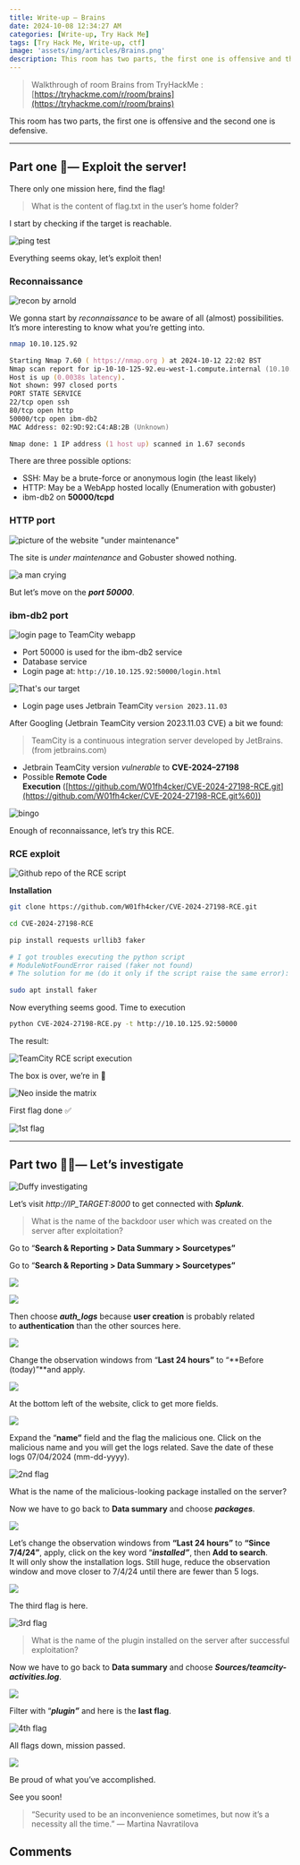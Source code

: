 ```yaml
---
title: Write-up — Brains
date: 2024-10-08 12:34:27 AM
categories: [Write-up, Try Hack Me]
tags: [Try Hack Me, Write-up, ctf]
image: 'assets/img/articles/Brains.png'
description: This room has two parts, the first one is offensive and the second one is defensive.
---
```


> Walkthrough of room Brains from TryHackMe :
> [https://tryhackme.com/r/room/brains](https://tryhackme.com/r/room/brains)

This room has two parts, the first one is offensive and the second one is defensive.

---

## Part one 🥷— Exploit the server!

There only one mission here, find the flag!

> What is the content of flag.txt in the user’s home folder?

I start by checking if the target is reachable.

![ping test](https://miro.medium.com/v2/resize:fit:720/format:webp/1*daZkj3P1REKt6ayGRHRiUw.png "ping test")

Everything seems okay, let’s exploit then!

### Reconnaissance

![recon by arnold](https://miro.medium.com/v2/resize:fit:640/format:webp/0*hVWUAlIpF3m7rIu5.gif "recon by arnold")

We gonna start by *reconnaissance* to be aware of all (almost) possibilities. It’s more interesting to know what you’re getting into.

```zsh
nmap 10.10.125.92  
  
Starting Nmap 7.60 ( https://nmap.org ) at 2024-10-12 22:02 BST  
Nmap scan report for ip-10-10-125-92.eu-west-1.compute.internal (10.10.125.92)  
Host is up (0.0038s latency).  
Not shown: 997 closed ports  
PORT STATE SERVICE  
22/tcp open ssh  
80/tcp open http  
50000/tcp open ibm-db2  
MAC Address: 02:9D:92:C4:AB:2B (Unknown)  
  
Nmap done: 1 IP address (1 host up) scanned in 1.67 seconds
```

There are three possible options:

- SSH: May be a brute-force or anonymous login (the least likely)
- HTTP: May be a WebApp hosted locally (Enumeration with gobuster)
- ibm-db2 on **50000/tcpd**

### HTTP port

![picture of the website "under maintenance"](https://miro.medium.com/v2/resize:fit:720/format:webp/1*XvL-V9YMDG24FEdyY0s02w.png "under maintenance")

The site is _under maintenance_ and Gobuster showed nothing.

![a man crying](https://miro.medium.com/v2/resize:fit:640/format:webp/1*gpP4cfml0n8rYgx3Uhbn5g.gif "i am crying")

But let’s move on the **_port 50000_**.

### ibm-db2 port

![login page to TeamCity webapp](https://miro.medium.com/v2/resize:fit:640/format:webp/1*3d_ry35GB1FW_qfbqEWLKw.png "login page of TeamCity")

- Port 50000 is used for the ibm-db2 service
- Database service
- Login page at: `http://10.10.125.92:50000/login.html`

![That's our target](https://miro.medium.com/v2/resize:fit:640/format:webp/1*fRWHPZl9rgUm3nYmW6GhUw.gif "Target founded")

- Login page uses Jetbrain TeamCity `version 2023.11.03`

After Googling (Jetbrain TeamCity version 2023.11.03 CVE) a bit we found:

> TeamCity is a continuous integration server developed by JetBrains. (from jetbrains.com)

- Jetbrain TeamCity version _vulnerable_ to **CVE-2024–27198**
- Possible **Remote Code Execution** ([https://github.com/W01fh4cker/CVE-2024-27198-RCE.git](https://github.com/W01fh4cker/CVE-2024-27198-RCE.git%60))

![bingo](https://miro.medium.com/v2/resize:fit:440/format:webp/1*eI-JQ5cJwVTCYnZ3DY7_Mw.gif "bingo")

Enough of reconnaissance, let’s try this RCE.

### RCE exploit

![Github repo of the RCE script](https://miro.medium.com/v2/resize:fit:696/1*kq_J76kVztxMcrGESL2jIw.png)

**Installation**

```bash
git clone https://github.com/W01fh4cker/CVE-2024-27198-RCE.git  
  
cd CVE-2024-27198-RCE  
  
pip install requests urllib3 faker  
  
# I got troubles executing the python script  
# ModuleNotFoundError raised (faker not found)  
# The solution for me (do it only if the script raise the same error):  
  
sudo apt install faker
```

Now everything seems good. Time to execution

```bash
python CVE-2024-27198-RCE.py -t http://10.10.125.92:50000
```

The result:

![TeamCity RCE script execution](https://miro.medium.com/v2/resize:fit:700/1*L89gRT7r3JZeK98qXopRlg.png)

The box is over, we’re in 🥷

![Neo inside the matrix](https://miro.medium.com/v2/resize:fit:220/1*sGrk_cgQUg4uRa4uL1qlfg.gif "I'm in")

First flag done ✅

![1st flag](https://miro.medium.com/v2/resize:fit:700/1*pvvCOATvbZBB33Uw0w_3uQ.png "1st flag")

---
## Part two 🕵️‍♂️— Let’s investigate

![Duffy investigating](https://miro.medium.com/v2/resize:fit:220/1*aUMpEFOwKFmwd5StXfgNJA.gif "time to investigation")


Let’s visit _http://IP_TARGET:8000_ to get connected with ***Splunk***.

> What is the name of the backdoor user which was created on the server after exploitation?

Go to “**Search & Reporting > Data Summary > Sourcetypes”**

Go to “**Search & Reporting > Data Summary > Sourcetypes”**

![](https://miro.medium.com/v2/resize:fit:558/1*1Hp9yrLiI1paEyXoVIIT_Q.png)

![](https://miro.medium.com/v2/resize:fit:1071/1*4oLFZbB9w-6HwUGlAIN9MA.png)

Then choose **_auth_logs_** because **user creation** is probably related to **authentication** than the other sources here.

![](https://miro.medium.com/v2/resize:fit:700/1*wrYmw2IgFr4v1CA0lTx6Ww.png)

Change the observation windows from “**Last 24 hours”** to “**Before (today)”**and apply.

![](https://miro.medium.com/v2/resize:fit:700/1*1Q4_glyNlV4clZhNAGplJg.png)

At the bottom left of the website, click to get more fields.

![](https://miro.medium.com/v2/resize:fit:439/1*wZDwItrzRbZ1-g8bYsjClg.png)

Expand the “**name”** field and the flag the malicious one. Click on the malicious name and you will get the logs related. Save the date of these logs 07/04/2024 (mm-dd-yyyy).

![2nd flag](https://miro.medium.com/v2/resize:fit:700/1*mOxjyJtbEvNbBsiNBZ2aKQ.png "2nd flag")


What is the name of the malicious-looking package installed on the server?

Now we have to go back to **Data summary** and choose **_packages_**.

![](https://miro.medium.com/v2/resize:fit:700/1*WD_ERZsySZVmNC0wU5KkLQ.png)

Let’s change the observation windows from **“Last 24 hours”** to **“Since 7/4/24”**, apply, click on the key word “**_installed”_**, then **Add to search**.  
It will only show the installation logs. Still huge, reduce the observation window and move closer to 7/4/24 until there are fewer than 5 logs.

![](https://miro.medium.com/v2/resize:fit:700/1*1iviYRCbpKX06vV2Sf19AQ.png)

The third flag is here.

![3rd flag](https://miro.medium.com/v2/resize:fit:700/1*dTRPCRiAxpNxoX_GUm9hRA.png "3rd flag")


> What is the name of the plugin installed on the server after successful exploitation?

Now we have to go back to **Data summary** and choose **_Sources/teamcity-activities.log_**.

![](https://miro.medium.com/v2/resize:fit:700/1*HjQTWX-PXUxCfMrJzova0w.png)

Filter with “**_plugin”_** and here is the **last flag**.

![4th flag](https://miro.medium.com/v2/resize:fit:700/1*aUx1glaDyYhxpBWqwA3J0A.png)


All flags down, mission passed.

![](https://media1.tenor.com/m/lQBJJmatxPYAAAAd/mission-accomplished-penguins.gif)

Be proud of what you’ve accomplished.

See you soon!

> “Security used to be an inconvenience sometimes, but now it’s a necessity all the time.” — Martina Navratilova

## Comments
<script src="https://giscus.app/client.js"
        data-repo="Deomorphisme/Deomorphisme.github.io"
        data-repo-id="R_kgDONEIr-Q"
        data-category="General"
        data-category-id="DIC_kwDONEIr-c4CjomU"
        data-mapping="pathname"
        data-strict="0"
        data-reactions-enabled="1"
        data-emit-metadata="0"
        data-input-position="top"
        data-theme="preferred_color_scheme"
        data-lang="en"
        data-loading="lazy"
        crossorigin="anonymous"
        async>
</script>